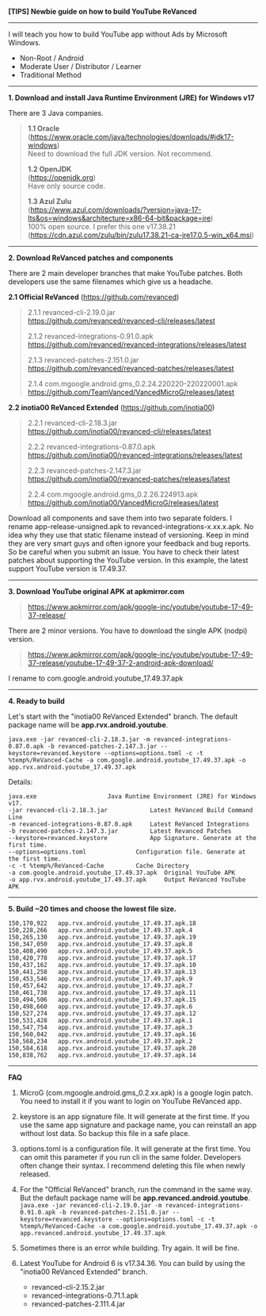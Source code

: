 **\[TIPS\] Newbie guide on how to build YouTube ReVanced**

---

I will teach you how to build YouTube app without Ads by Microsoft Windows.

- Non-Root / Android
- Moderate User / Distributor / Learner
- Traditional Method

---

**1. Download and install Java Runtime Environment (JRE) for Windows v17**

There are 3 Java companies.

> **1.1 Oracle**\
> (https://www.oracle.com/java/technologies/downloads/#jdk17-windows) \
> Need to download the full JDK version. Not recommend.
> 
> **1.2 OpenJDK**\
> (https://openjdk.org) \
> Have only source code.
> 
> **1.3 Azul Zulu**\
> (https://www.azul.com/downloads/?version=java-17-lts&os=windows&architecture=x86-64-bit&package=jre) \
> 100% open source. I prefer this one v17.38.21\
> (https://cdn.azul.com/zulu/bin/zulu17.38.21-ca-jre17.0.5-win_x64.msi)

---

**2. Download ReVanced patches and components**

There are 2 main developer branches that make YouTube patches. Both developers use the same filenames which give us a headache.

**2.1 Official ReVanced** (https://github.com/revanced)

> 2.1.1 revanced-cli-2.19.0.jar\
> https://github.com/revanced/revanced-cli/releases/latest
> 
> 2.1.2 revanced-integrations-0.91.0.apk\
> https://github.com/revanced/revanced-integrations/releases/latest
> 
> 2.1.3 revanced-patches-2.151.0.jar\
> https://github.com/revanced/revanced-patches/releases/latest
> 
> 2.1.4 com.mgoogle.android.gms_0.2.24.220220-220220001.apk\
> https://github.com/TeamVanced/VancedMicroG/releases/latest

**2.2 inotia00 ReVanced Extended** (https://github.com/inotia00)

> 2.2.1 revanced-cli-2.18.3.jar\
> https://github.com/inotia00/revanced-cli/releases/latest
> 
> 2.2.2 revanced-integrations-0.87.0.apk\
> https://github.com/inotia00/revanced-integrations/releases/latest
> 
> 2.2.3 revanced-patches-2.147.3.jar\
> https://github.com/inotia00/revanced-patches/releases/latest
> 
> 2.2.4 com.mgoogle.android.gms_0.2.26.224913.apk\
> https://github.com/inotia00/VancedMicroG/releases/latest

Download all components and save them into two separate folders. I rename app-release-unsigned.apk to revanced-integrations-x.xx.x.apk. No idea why they use that static filename instead of versioning. Keep in mind they are very smart guys and often ignore your feedback and bug reports. So be careful when you submit an issue. You have to check their latest patches about supporting the YouTube version. In this example, the latest support YouTube version is 17.49.37.

---

**3. Download YouTube original APK at apkmirror.com**

> https://www.apkmirror.com/apk/google-inc/youtube/youtube-17-49-37-release/

There are 2 minor versions. You have to download the single APK (nodpi) version.

> https://www.apkmirror.com/apk/google-inc/youtube/youtube-17-49-37-release/youtube-17-49-37-2-android-apk-download/

I rename to com.google.android.youtube_17.49.37.apk

---

**4. Ready to build**

Let's start with the "inotia00 ReVanced Extended" branch. The default package name will be **app.rvx.android.youtube**.

    java.exe -jar revanced-cli-2.18.3.jar -m revanced-integrations-0.87.0.apk -b revanced-patches-2.147.3.jar --keystore=revanced.keystore --options=options.toml -c -t %temp%/ReVanced-Cache -a com.google.android.youtube_17.49.37.apk -o app.rvx.android.youtube_17.49.37.apk

Details:

    java.exe					Java Runtime Environment (JRE) for Windows v17.
    -jar revanced-cli-2.18.3.jar 			Latest ReVanced Build Command Line
    -m revanced-integrations-0.87.0.apk		Latest ReVanced Integrations
    -b revanced-patches-2.147.3.jar			Latest Revanced Patches
    --keystore=revanced.keystore			App Signature. Generate at the first time.
    --options=options.toml				Configuration file. Generate at the first time.
    -c -t %temp%/ReVanced-Cache			Cache Directory
    -a com.google.android.youtube_17.49.37.apk	Original YouTube APK
    -o app.rvx.android.youtube_17.49.37.apk		Output ReVanced YouTube APK

---

**5. Build \~20 times and choose the lowest file size.**
```
150,170,922   app.rvx.android.youtube_17.49.37.apk.18
150,228,266   app.rvx.android.youtube_17.49.37.apk.4
150,265,130   app.rvx.android.youtube_17.49.37.apk.19
150,347,050   app.rvx.android.youtube_17.49.37.apk.8
150,408,490   app.rvx.android.youtube_17.49.37.apk.5
150,420,778   app.rvx.android.youtube_17.49.37.apk.17
150,437,162   app.rvx.android.youtube_17.49.37.apk.10
150,441,258   app.rvx.android.youtube_17.49.37.apk.13
150,453,546   app.rvx.android.youtube_17.49.37.apk.9
150,457,642   app.rvx.android.youtube_17.49.37.apk.7
150,461,738   app.rvx.android.youtube_17.49.37.apk.11
150,494,506   app.rvx.android.youtube_17.49.37.apk.15
150,498,660   app.rvx.android.youtube_17.49.37.apk.6
150,527,274   app.rvx.android.youtube_17.49.37.apk.12
150,531,428   app.rvx.android.youtube_17.49.37.apk.1
150,547,754   app.rvx.android.youtube_17.49.37.apk.3
150,560,042   app.rvx.android.youtube_17.49.37.apk.16
150,568,234   app.rvx.android.youtube_17.49.37.apk.2
150,584,618   app.rvx.android.youtube_17.49.37.apk.20
150,838,762   app.rvx.android.youtube_17.49.37.apk.14
```

---

**FAQ**

1. MicroG (com.mgoogle.android.gms_0.2.xx.apk) is a google login patch. You need to install it if you want to login on YouTube ReVanced app.

2. keystore is an app signature file. It will generate at the first time. If you use the same app signature and package name, you can reinstall an app without lost data. So backup this file in a safe place.

3. options.toml is a configuration file. It will generate at the first time. You can omit this parameter if you run cli in the same folder. Developers often change their syntax. I recommend deleting this file when newly released.

4. For the "Official ReVanced" branch, run the command in the same way. But the default package name will be **app.revanced.android.youtube**.\
`java.exe -jar revanced-cli-2.19.0.jar -m revanced-integrations-0.91.0.apk -b revanced-patches-2.151.0.jar --keystore=revanced.keystore --options=options.toml -c -t %temp%/ReVanced-Cache -a com.google.android.youtube_17.49.37.apk -o app.revanced.android.youtube_17.49.37.apk`  

5. Sometimes there is an error while building. Try again. It will be fine.

6. Latest YouTube for Android 6 is v17.34.36. You can build by using the "inotia00 ReVanced Extended" branch.
   - revanced-cli-2.15.2.jar
   - revanced-integrations-0.71.1.apk
   - revanced-patches-2.111.4.jar






